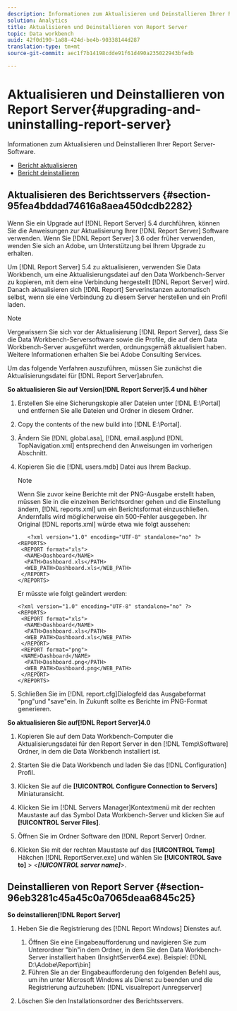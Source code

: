 ```yaml
---
description: Informationen zum Aktualisieren und Deinstallieren Ihrer Report Server-Software.
solution: Analytics
title: Aktualisieren und Deinstallieren von Report Server
topic: Data workbench
uuid: 42f0d190-1a88-424d-be4b-90338144d287
translation-type: tm+mt
source-git-commit: aec1f7b14198cdde91f61d490a235022943bfedb

---
```



# Aktualisieren und Deinstallieren von Report Server{#upgrading-and-uninstalling-report-server}

Informationen zum Aktualisieren und Deinstallieren Ihrer Report Server-Software.

* [Bericht aktualisieren](../../../home/c-rpt-oview/c-inst-rpt/c-upgrade-uninstall-rpt.md#section-95fea4bddad74616a8aea450dcdb2282)
* [Bericht deinstallieren](../../../home/c-rpt-oview/c-inst-rpt/c-upgrade-uninstall-rpt.md#section-96eb3281c45a45c0a7065deaa6845c25)

## Aktualisieren des Berichtsservers {#section-95fea4bddad74616a8aea450dcdb2282}

Wenn Sie ein Upgrade auf [!DNL Report Server] 5.4 durchführen, können Sie die Anweisungen zur Aktualisierung Ihrer [!DNL Report Server] Software verwenden. Wenn Sie [!DNL Report Server] 3.6 oder früher verwenden, wenden Sie sich an Adobe, um Unterstützung bei Ihrem Upgrade zu erhalten.

Um [!DNL Report Server] 5.4 zu aktualisieren, verwenden Sie Data Workbench, um eine Aktualisierungsdatei auf den Data Workbench-Server zu kopieren, mit dem eine Verbindung hergestellt [!DNL Report Server] wird. Danach aktualisieren sich [!DNL Report] Serverinstanzen automatisch selbst, wenn sie eine Verbindung zu diesem Server herstellen und ein Profil laden.

>[!NOTE]
>
>Vergewissern Sie sich vor der Aktualisierung [!DNL Report Server], dass Sie die Data Workbench-Serversoftware sowie die Profile, die auf dem Data Workbench-Server ausgeführt werden, ordnungsgemäß aktualisiert haben. Weitere Informationen erhalten Sie bei Adobe Consulting Services.

Um das folgende Verfahren auszuführen, müssen Sie zunächst die Aktualisierungsdatei für [!DNL Report Server]abrufen.

**So aktualisieren Sie auf Version[!DNL Report Server]5.4 und höher**

1. Erstellen Sie eine Sicherungskopie aller Dateien unter [!DNL E:\Portal] und entfernen Sie alle Dateien und Ordner in diesem Ordner.
1. Copy the contents of the new build into [!DNL E:\Portal].
1. Ändern Sie [!DNL global.asa], [!DNL email.asp]und [!DNL TopNavigation.xml] entsprechend den Anweisungen im vorherigen Abschnitt.

1. Kopieren Sie die [!DNL users.mdb] Datei aus Ihrem Backup.

   >[!NOTE]
   >
   >Wenn Sie zuvor keine Berichte mit der PNG-Ausgabe erstellt haben, müssen Sie in die einzelnen Berichtsordner gehen und die Einstellung ändern, [!DNL reports.xml] um ein Berichtsformat einzuschließen. Andernfalls wird möglicherweise ein 500-Fehler ausgegeben. Ihr Original [!DNL reports.xml] würde etwa wie folgt aussehen:

   ```
      <?xml version="1.0" encoding="UTF-8" standalone="no" ?>
   <REPORTS>
    <REPORT format="xls">
     <NAME>Dashboard</NAME>
     <PATH>Dashboard.xls</PATH>
     <WEB_PATH>Dashboard.xls</WEB_PATH>
    </REPORT>
   </REPORTS>
   ```

   Er müsste wie folgt geändert werden:

   ```
   <?xml version="1.0" encoding="UTF-8" standalone="no" ?>
   <REPORTS>
    <REPORT format="xls">
     <NAME>Dashboard</NAME>
     <PATH>Dashboard.xls</PATH>
     <WEB_PATH>Dashboard.xls</WEB_PATH>
    </REPORT>
    <REPORT format="png">
    <NAME>Dashboard</NAME>
     <PATH>Dashboard.png</PATH>
     <WEB_PATH>Dashboard.png</WEB_PATH>
    </REPORT>
   </REPORTS>
   ```

1. Schließen Sie im [!DNL report.cfg]Dialogfeld das Ausgabeformat &quot;png&quot;und &quot;save&quot;ein. In Zukunft sollte es Berichte im PNG-Format generieren.

**So aktualisieren Sie auf[!DNL Report Server]4.0**

1. Kopieren Sie auf dem Data Workbench-Computer die Aktualisierungsdatei für den Report Server in den [!DNL Temp\Software] Ordner, in dem die Data Workbench installiert ist.
1. Starten Sie die Data Workbench und laden Sie das [!DNL Configuration] Profil.
1. Klicken Sie auf die **[!UICONTROL Configure Connection to Servers]** Miniaturansicht.
1. Klicken Sie im [!DNL Servers Manager]Kontextmenü mit der rechten Maustaste auf das Symbol Data Workbench-Server und klicken Sie auf **[!UICONTROL Server Files]**.

1. Öffnen Sie im Ordner Software den [!DNL Report Server] Ordner.
1. Klicken Sie mit der rechten Maustaste auf das **[!UICONTROL Temp]** Häkchen [!DNL ReportServer.exe] und wählen Sie **[!UICONTROL Save to]** > *&lt;**[!UICONTROL server name]**>*.

## Deinstallieren von Report Server {#section-96eb3281c45a45c0a7065deaa6845c25}

**So deinstallieren[!DNL Report Server]**

1. Heben Sie die Registrierung des [!DNL Report Windows] Dienstes auf.

   1. Öffnen Sie eine Eingabeaufforderung und navigieren Sie zum Unterordner &quot;bin&quot;in dem Ordner, in dem Sie den Data Workbench-Server installiert haben (InsightServer64.exe). Beispiel: [!DNL D:\Adobe\Report\bin]
   1. Führen Sie an der Eingabeaufforderung den folgenden Befehl aus, um ihn unter Microsoft Windows als Dienst zu beenden und die Registrierung aufzuheben: [!DNL visualreport /unregserver]

1. Löschen Sie den Installationsordner des Berichtsservers.

